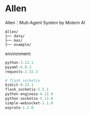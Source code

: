 # Allen
Allen：Muti-Agent System by Motern AI







```
Allen/
├── data/
├── mas/
├── example/

```



environment:

```python
python-3.13.1
pyyaml-6.0.2
requests-2.32.3

# flask_socketio
bidict-0.23.1 
flask_socketio-5.5.1 
python-engineio-4.12.0 
python-socketio-5.13.0 
simple-websocket-1.1.0 
wsproto-1.2.0
```

